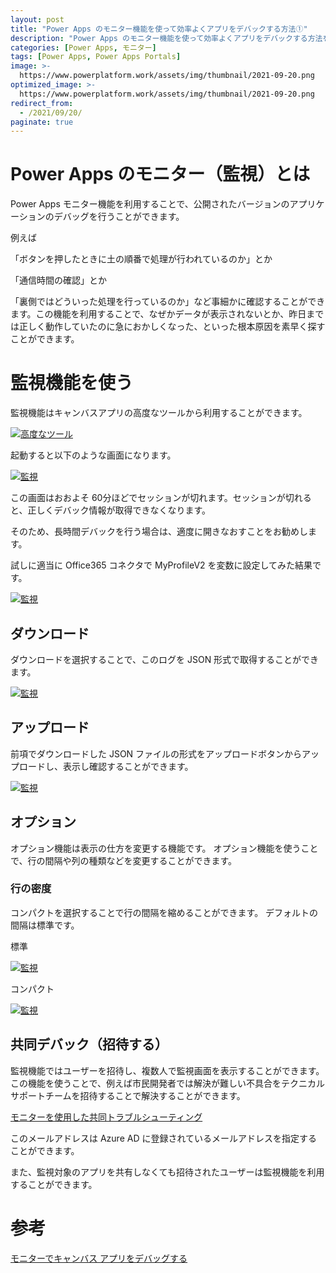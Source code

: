 ```yaml
---
layout: post
title: "Power Apps のモニター機能を使って効率よくアプリをデバックする方法➀"
description: "Power Apps のモニター機能を使って効率よくアプリをデバックする方法をご紹介します"
categories: [Power Apps, モニター]
tags: [Power Apps, Power Apps Portals]
image: >-
  https://www.powerplatform.work/assets/img/thumbnail/2021-09-20.png
optimized_image: >-
  https://www.powerplatform.work/assets/img/thumbnail/2021-09-20.png
redirect_from:
  - /2021/09/20/
paginate: true
---
```


# Power Apps のモニター（監視）とは

Power Apps モニター機能を利用することで、公開されたバージョンのアプリケーションのデバッグを行うことができます。

例えば

「ボタンを押したときに土の順番で処理が行われているのか」とか

「通信時間の確認」とか

「裏側ではどういった処理を行っているのか」など事細かに確認することができます。この機能を利用することで、なぜかデータが表示されないとか、昨日までは正しく動作していたのに急におかしくなった、といった根本原因を素早く探すことができます。

# 監視機能を使う

監視機能はキャンバスアプリの高度なツールから利用することができます。


<a class="post-image" href="/assets/blogpost/2021/2021-09-20-01.png">
<img itemprop="image" src="/assets/blogpost/2021/2021-09-20-01.png" alt="高度なツール" />
</a>
<br>

起動すると以下のような画面になります。


<a class="post-image" href="/assets/blogpost/2021/2021-09-20-02.png">
<img itemprop="image" src="/assets/blogpost/2021/2021-09-20-02.png" alt="監視" />
</a>
<br>

この画面はおおよそ 60分ほどでセッションが切れます。セッションが切れると、正しくデバック情報が取得できなくなります。

そのため、長時間デバックを行う場合は、適度に開きなおすことをお勧めします。

試しに適当に Office365 コネクタで MyProfileV2 を変数に設定してみた結果です。

<a class="post-image" href="/assets/blogpost/2021/2021-09-20-03.png">
<img itemprop="image" src="/assets/blogpost/2021/2021-09-20-03.png" alt="監視" />
</a>
<br>

## ダウンロード

ダウンロードを選択することで、このログを JSON 形式で取得することができます。

<a class="post-image" href="/assets/blogpost/2021/2021-09-20-04.png">
<img itemprop="image" src="/assets/blogpost/2021/2021-09-20-04.png" alt="監視" />
</a>
<br>

## アップロード

前項でダウンロードした JSON ファイルの形式をアップロードボタンからアップロードし、表示し確認することができます。


<a class="post-image" href="/assets/blogpost/2021/2021-09-20-05.png">
<img itemprop="image" src="/assets/blogpost/2021/2021-09-20-05.png" alt="監視" />
</a>
<br>


## オプション

オプション機能は表示の仕方を変更する機能です。
オプション機能を使うことで、行の間隔や列の種類などを変更することができます。

### 行の密度

コンパクトを選択することで行の間隔を縮めることができます。
デフォルトの間隔は標準です。

標準

<a class="post-image" href="/assets/blogpost/2021/2021-09-20-07.png">
<img itemprop="image" src="/assets/blogpost/2021/2021-09-20-07.png" alt="監視" />
</a>
<br>

コンパクト

<a class="post-image" href="/assets/blogpost/2021/2021-09-20-06.png">
<img itemprop="image" src="/assets/blogpost/2021/2021-09-20-06.png" alt="監視" />
</a>
<br>

## 共同デバック（招待する）

監視機能ではユーザーを招待し、複数人で監視画面を表示することができます。
この機能を使うことで、例えば市民開発者では解決が難しい不具合をテクニカルサポートチームを招待することで解決することができます。

[モニターを使用した共同トラブルシューティング](https://docs.microsoft.com/ja-jp/powerapps/maker/monitor-collaborative-debugging)

このメールアドレスは Azure AD に登録されているメールアドレスを指定することができます。

また、監視対象のアプリを共有しなくても招待されたユーザーは監視機能を利用することができます。

# 参考

[モニターでキャンバス アプリをデバッグする](https://docs.microsoft.com/ja-jp/powerapps/maker/monitor-canvasapps)

